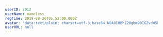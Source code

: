 ```yaml
---
userID: 2012
userName: nameless
regTime: 2019-08-20T06:52:00.000Z
avatar: 'data:text/plain; charset=utf-8;base64,NDA0IHBhZ2Ugbm90IGZvdW5kCg=='
userURL: null
---
```



